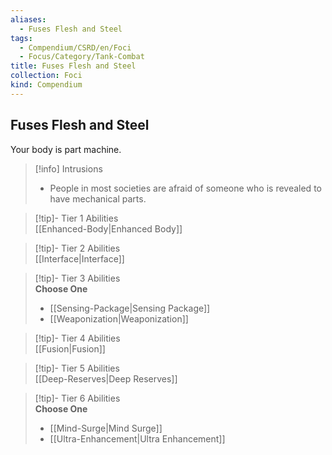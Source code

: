 ```yaml
---
aliases:
  - Fuses Flesh and Steel
tags:
  - Compendium/CSRD/en/Foci
  - Focus/Category/Tank-Combat
title: Fuses Flesh and Steel
collection: Foci
kind: Compendium
---
```

## Fuses Flesh and Steel  
Your body is part machine.  

>[!info] Intrusions  
>- People in most societies are afraid of someone who is revealed to have mechanical parts.  


>[!tip]- Tier 1 Abilities  
> [[Enhanced-Body|Enhanced Body]]  


>[!tip]- Tier 2 Abilities  
> [[Interface|Interface]]  


>[!tip]- Tier 3 Abilities  
> **Choose One**  
>- [[Sensing-Package|Sensing Package]]  
>- [[Weaponization|Weaponization]]  


>[!tip]- Tier 4 Abilities  
> [[Fusion|Fusion]]  


>[!tip]- Tier 5 Abilities  
> [[Deep-Reserves|Deep Reserves]]  


>[!tip]- Tier 6 Abilities  
> **Choose One**  
>- [[Mind-Surge|Mind Surge]]  
>- [[Ultra-Enhancement|Ultra Enhancement]]